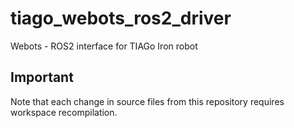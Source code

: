 # tiago_webots_ros2_driver

Webots - ROS2 interface for TIAGo Iron robot

## Important

Note that each change in source files from this repository requires workspace recompilation.